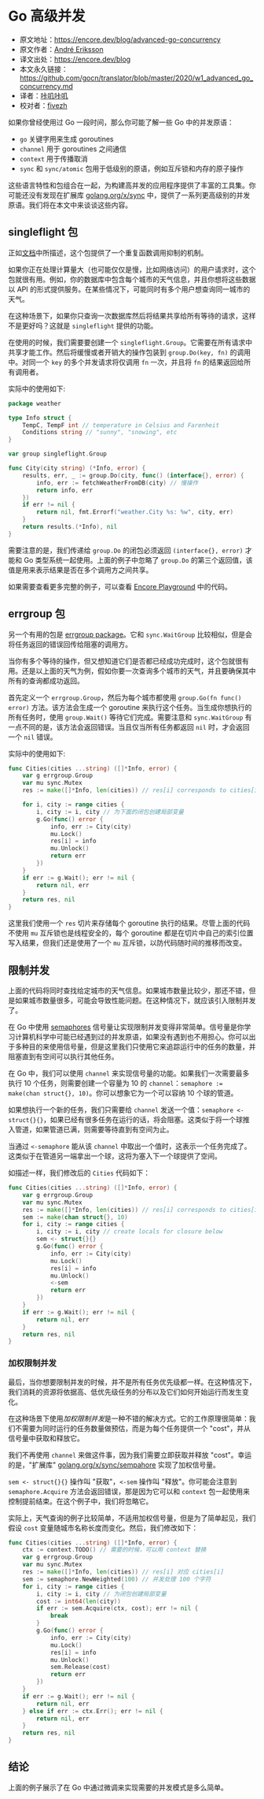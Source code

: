 # Go 高级并发

- 原文地址：https://encore.dev/blog/advanced-go-concurrency
- 原文作者：[André Eriksson](https://encore.dev/blog)
- 译文出处：https://encore.dev/blog
- 本文永久链接：https://github.com/gocn/translator/blob/master/2020/w1_advanced_go_concurrency.md
- 译者：[咔叽咔叽](https://github.com/watermelo)
- 校对者：[fivezh](https://github.com/fivezh)

如果你曾经使用过 Go 一段时间，那么你可能了解一些 Go 中的并发原语：

*   `go` 关键字用来生成 goroutines
*   `channel` 用于 goroutines 之间通信
*   `context` 用于传播取消
*   `sync` 和 `sync/atomic` 包用于低级别的原语，例如互斥锁和内存的原子操作

这些语言特性和包组合在一起，为构建高并发的应用程序提供了丰富的工具集。你可能还没有发现在扩展库 [golang.org/x/sync](https://pkg.go.dev/golang.org/x/sync) 中，提供了一系列更高级别的并发原语。我们将在本文中来谈谈这些内容。

## singleflight 包

正如[文档](https://pkg.go.dev/golang.org/x/sync/singleflight?tab=doc)中所描述，这个包提供了一个重复函数调用抑制的机制。

如果你正在处理计算量大（也可能仅仅是慢，比如网络访问）的用户请求时，这个包就很有用。例如，你的数据库中包含每个城市的天气信息，并且你想将这些数据以 API 的形式提供服务。在某些情况下，可能同时有多个用户想查询同一城市的天气。

在这种场景下，如果你只查询一次数据库然后将结果共享给所有等待的请求，这样不是更好吗？这就是 `singleflight` 提供的功能。

在使用的时候，我们需要要创建一个 `singleflight.Group`。它需要在所有请求中共享才能工作。然后将缓慢或者开销大的操作包装到 `group.Do(key, fn)` 的调用中。对同一个 `key` 的多个并发请求将仅调用 `fn` 一次，并且将 `fn` 的结果返回给所有调用者。  

实际中的使用如下:

```go
package weather

type Info struct {
    TempC, TempF int // temperature in Celsius and Farenheit
    Conditions string // "sunny", "snowing", etc
}

var group singleflight.Group

func City(city string) (*Info, error) {
    results, err, _ := group.Do(city, func() (interface{}, error) {
        info, err := fetchWeatherFromDB(city) // 慢操作
        return info, err
    })
    if err != nil {
        return nil, fmt.Errorf("weather.City %s: %w", city, err)
    }
    return results.(*Info), nil
}
```

需要注意的是，我们传递给 `group.Do` 的闭包必须返回 `(interface{}, error)` 才能和 Go 类型系统一起使用。上面的例子中忽略了 `group.Do` 的第三个返回值，该值是用来表示结果是否在多个调用方之间共享。

如果需要查看更多完整的例子，可以查看 [Encore Playground](https://play.encore.dev/663hvcGbpq-rtw) 中的代码。

## errgroup 包

另一个有用的包是 [errgroup package](https://pkg.go.dev/golang.org/x/sync/errgroup?tab=doc)。它和 `sync.WaitGroup` 比较相似，但是会将任务返回的错误回传给阻塞的调用方。

当你有多个等待的操作，但又想知道它们是否都已经成功完成时，这个包就很有用。还是以上面的天气为例，假如你要一次查询多个城市的天气，并且要确保其中所有的查询都成功返回。

首先定义一个 `errgroup.Group`，然后为每个城市都使用 `group.Go(fn func() error)` 方法。该方法会生成一个 goroutine 来执行这个任务。当生成你想执行的所有任务时，使用 `group.Wait()` 等待它们完成。需要注意和 `sync.WaitGroup` 有一点不同的是，该方法会返回错误。当且仅当所有任务都返回 `nil` 时，才会返回一个 `nil` 错误。

实际中的使用如下:

```go
func Cities(cities ...string) ([]*Info, error) {
    var g errgroup.Group
    var mu sync.Mutex
    res := make([]*Info, len(cities)) // res[i] corresponds to cities[i]

    for i, city := range cities {
        i, city := i, city // 为下面的闭包创建局部变量
        g.Go(func() error {
            info, err := City(city)
            mu.Lock()
            res[i] = info
            mu.Unlock()
            return err
        })
    }
    if err := g.Wait(); err != nil {
        return nil, err
    }
    return res, nil
}
```

这里我们使用一个 `res` 切片来存储每个 goroutine 执行的结果。尽管上面的代码不使用 `mu` 互斥锁也是线程安全的，每个 goroutine 都是在切片中自己的索引位置写入结果，但我们还是使用了一个 `mu` 互斥锁，以防代码随时间的推移而改变。

## 限制并发

上面的代码将同时查找给定城市的天气信息。如果城市数量比较少，那还不错，但是如果城市数量很多，可能会导致性能问题。在这种情况下，就应该引入限制并发了。

在 Go 中使用 [semaphores](https://www.guru99.com/semaphore-in-operating-system.html) 信号量让实现限制并发变得非常简单。信号量是你学习计算机科学中可能已经遇到过的并发原语，如果没有遇到也不用担心。你可以出于多种目的来使用信号量，但是这里我们只使用它来追踪运行中的任务的数量，并阻塞直到有空间可以执行其他任务。

在 Go 中，我们可以使用 `channel` 来实现信号量的功能。如果我们一次需要最多执行 10 个任务，则需要创建一个容量为 10 的 `channel`：`semaphore := make(chan struct{}, 10)`。你可以想象它为一个可以容纳 10 个球的管道。

如果想执行一个新的任务，我们只需要给 `channel` 发送一个值：`semaphore <- struct{}{}`，如果已经有很多任务在运行的话，将会阻塞。这类似于将一个球推入管道，如果管道已满，则需要等待直到有空间为止。

当通过 `<-semaphore` 能从该 `channel` 中取出一个值时，这表示一个任务完成了。这类似于在管道另一端拿出一个球，这将为塞入下一个球提供了空间。

如描述一样，我们修改后的 `Cities` 代码如下：

```go
func Cities(cities ...string) ([]*Info, error) {
    var g errgroup.Group
    var mu sync.Mutex
    res := make([]*Info, len(cities)) // res[i] corresponds to cities[i]
    sem := make(chan struct{}, 10)
    for i, city := range cities {
        i, city := i, city // create locals for closure below
        sem <- struct{}{}
        g.Go(func() error {
            info, err := City(city)
            mu.Lock()
            res[i] = info
            mu.Unlock()
            <-sem
            return err
        })
    }
    if err := g.Wait(); err != nil {
        return nil, err
    }
    return res, nil
}
```

### 加权限制并发

最后，当你想要限制并发的时候，并不是所有任务优先级都一样。在这种情况下，我们消耗的资源将依据高、低优先级任务的分布以及它们如何开始运行而发生变化。

在这种场景下使用*加权限制并发*是一种不错的解决方式。它的工作原理很简单：我们不需要为同时运行的任务数量做预估，而是为每个任务提供一个 "cost"，并从信号量中获取和释放它。

我们不再使用 `channel` 来做这件事，因为我们需要立即获取并释放 "cost"。幸运的是，"扩展库" [golang.org/x/sync/sempahore](https://pkg.go.dev/golang.org/x/sync@v0.0.0-20190911185100-cd5d95a43a6e/semaphore?tab=doc) 实现了加权信号量。

`sem <- struct{}{}` 操作叫 "获取"，`<-sem` 操作叫 "释放"。你可能会注意到 `semaphore.Acquire` 方法会返回错误，那是因为它可以和 `context` 包一起使用来控制提前结束。在这个例子中，我们将忽略它。

实际上，天气查询的例子比较简单，不适用加权信号量，但是为了简单起见，我们假设 `cost` 变量随城市名称长度而变化。然后，我们修改如下：

```go
func Cities(cities ...string) ([]*Info, error) {
    ctx := context.TODO() // 需要的时候，可以用 context 替换 
    var g errgroup.Group
    var mu sync.Mutex
    res := make([]*Info, len(cities)) // res[i] 对应 cities[i]
    sem := semaphore.NewWeighted(100) // 并发处理 100 个字符
    for i, city := range cities {
        i, city := i, city // 为闭包创建局部变量
        cost := int64(len(city))
        if err := sem.Acquire(ctx, cost); err != nil {
            break
        }
        g.Go(func() error {
            info, err := City(city)
            mu.Lock()
            res[i] = info
            mu.Unlock()
            sem.Release(cost)
            return err
        })
    }
    if err := g.Wait(); err != nil {
        return nil, err
    } else if err := ctx.Err(); err != nil {
        return nil, err
    }
    return res, nil
}
```

## 结论

上面的例子展示了在 Go 中通过微调来实现需要的并发模式是多么简单。
